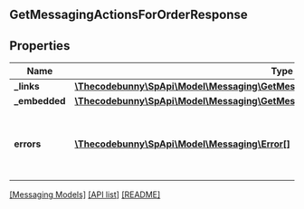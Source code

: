 ## GetMessagingActionsForOrderResponse

## Properties

Name | Type | Description | Notes
------------ | ------------- | ------------- | -------------
**_links** | [**\Thecodebunny\SpApi\Model\Messaging\GetMessagingActionsForOrderResponseLinks**](GetMessagingActionsForOrderResponseLinks.md) |  | [optional]
**_embedded** | [**\Thecodebunny\SpApi\Model\Messaging\GetMessagingActionsForOrderResponseEmbedded**](GetMessagingActionsForOrderResponseEmbedded.md) |  | [optional]
**errors** | [**\Thecodebunny\SpApi\Model\Messaging\Error[]**](Error.md) | A list of error responses returned when a request is unsuccessful. | [optional]

[[Messaging Models]](../) [[API list]](../../Api) [[README]](../../../README.md)
